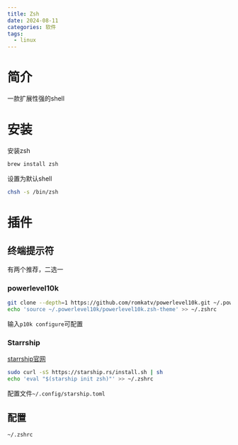 ```yaml
---
title: Zsh
date: 2024-08-11
categories: 软件
tags:
  - linux
---
```

# 简介
一款扩展性强的shell

# 安装
安装zsh
```bash
brew install zsh
```
设置为默认shell
```bash
chsh -s /bin/zsh
```

# 插件
## 终端提示符
有两个推荐，二选一

### powerlevel10k
```bash
git clone --depth=1 https://github.com/romkatv/powerlevel10k.git ~/.powerlevel10k
echo 'source ~/.powerlevel10k/powerlevel10k.zsh-theme' >> ~/.zshrc
```
输入`p10k configure`可配置

### Starrship
[starrship官网](https://starship.rs/zh-CN)
```bash
sudo curl -sS https://starship.rs/install.sh | sh
echo 'eval "$(starship init zsh)"' >> ~/.zshrc
```
配置文件`~/.config/starship.toml`

## 配置
`~/.zshrc`

